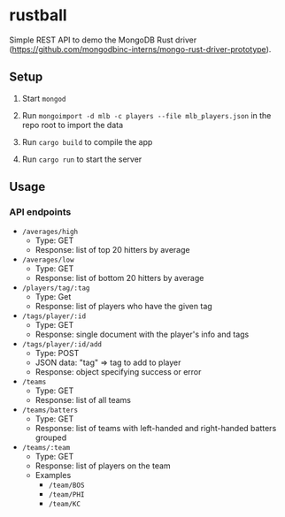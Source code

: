 rustball
========

Simple REST API to demo the MongoDB Rust driver (https://github.com/mongodbinc-interns/mongo-rust-driver-prototype).

Setup
-----

1.	Start `mongod`

2.	Run `mongoimport -d mlb -c players --file mlb_players.json` in the repo root to import the data

3.	Run `cargo build` to compile the app

4.	Run `cargo run` to start the server

Usage
-----

### API endpoints

-	`/averages/high`
	-	Type: GET
	-	Response: list of top 20 hitters by average
-	`/averages/low`
	-	Type: GET
	-	Response: list of bottom 20 hitters by average
-	`/players/tag/:tag`
	-	Type: Get
	-	Response: list of players who have the given tag
-	`/tags/player/:id`
	-	Type: GET
	-	Response: single document with the player's info and tags
-	`/tags/player/:id/add`
	-	Type: POST
	-	JSON data: "tag" => tag to add to player
	-	Response: object specifying success or error
-	`/teams`
	-	Type: GET
	-	Response: list of all teams
-	`/teams/batters`
	-	Type: GET
	-	Response: list of teams with left-handed and right-handed batters grouped
-	`/teams/:team`
	-	Type: GET
	-	Response: list of players on the team
	-	Examples
		-	`/team/BOS`
		-	`/team/PHI`
		-	`/team/KC`
